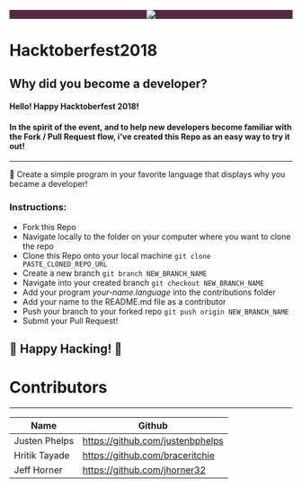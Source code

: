 
<p align="center" style="background-color: #57283e;"><img src="https://hacktoberfest.digitalocean.com/assets/logo-hacktoberfest-658b5aa2bd34e782d29c40bf6afbdff00f20fe1328efa6da17743878ba8db66f.png"></p>

# Hacktoberfest2018
## Why did you become a developer?


#### Hello! Happy Hacktoberfest 2018!
#### In the spirit of the event, and to help new developers become familiar with the Fork / Pull Request flow, i've created this Repo as an easy way to try it out!

--------------
🎉 Create a simple program in your favorite language that displays why you became a developer! 
### Instructions:

- Fork this Repo
- Navigate locally to the folder on your computer where you want to clone the repo
- Clone this Repo onto your local machine `git clone PASTE_CLONED_REPO_URL`
- Create a new branch `git branch NEW_BRANCH_NAME`
- Navigate into your created branch `git checkout NEW_BRANCH_NAME`
- Add your program *your-name.language* into the contributions folder
- Add your name to the README.md file as a contributor
- Push your branch to your forked repo `git push origin NEW_BRANCH_NAME`
- Submit your Pull Request!



## 🎃 Happy Hacking! 🎃








# Contributors
----

|     Name      |             Github               |
|---------------|----------------------------------|
| Justen Phelps | https://github.com/justenbphelps |
| Hritik Tayade | https://github.com/braceritchie  |
| Jeff Horner   | https://github.com/jhorner32     |
